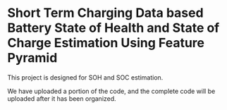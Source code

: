 # Short Term Charging Data based Battery State of Health and State of Charge Estimation Using Feature Pyramid
This project is designed for SOH and SOC estimation.

We have uploaded a portion of the code, and the complete code will be uploaded after it has been organized.
